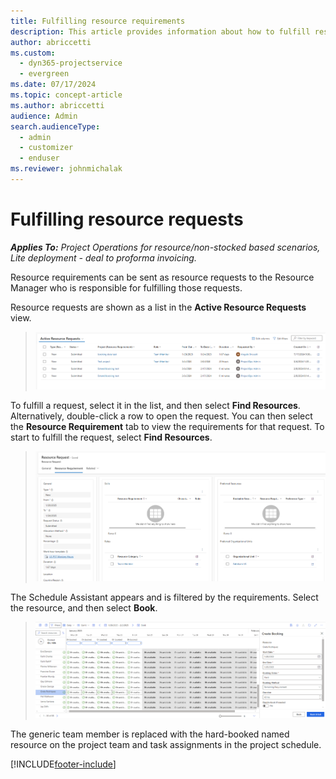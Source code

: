 ```yaml
---
title: Fulfilling resource requirements
description: This article provides information about how to fulfill resource requirements.
author: abriccetti
ms.custom: 
  - dyn365-projectservice
  - evergreen
ms.date: 07/17/2024
ms.topic: concept-article
ms.author: abriccetti
audience: Admin
search.audienceType: 
  - admin
  - customizer
  - enduser
ms.reviewer: johnmichalak
---
```


# Fulfilling resource requests

_**Applies To:** Project Operations for resource/non-stocked based scenarios, Lite deployment - deal to proforma invoicing._

Resource requirements can be sent as resource requests to the Resource Manager who is responsible for fulfilling those requests.

Resource requests are shown as a list in the **Active Resource Requests** view.

> ![List of resource requests.](media/active-resource-requests.png)

To fulfill a request, select it in the list, and then select **Find Resources**. Alternatively, double-click a row to open the request. You can then select the **Resource Requirement** tab to view the requirements for that request. To start to fulfill the request, select **Find Resources**.

> ![Resource request details.](media/requirement-in-request.png)

The Schedule Assistant appears and is filtered by the requirements. Select the resource, and then select **Book**.

> ![Resource selected.](media/book-request.png)

The generic team member is replaced with the hard-booked named resource on the project team and task assignments in the project schedule.


[!INCLUDE[footer-include](../includes/footer-banner.md)]
